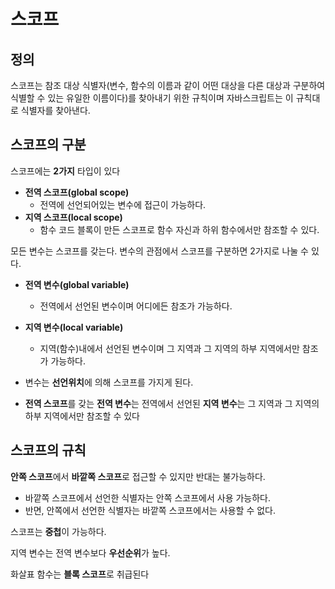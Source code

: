# 스코프

## 정의
 스코프는 참조 대상 식별자(변수, 함수의 이름과 같이 어떤 대상을 다른 대상과 구분하여 식별할 수 있는 유일한 이름이다)를 찾아내기 위한 규칙이며 자바스크립트는 이 규칙대로 식별자를 찾아낸다.
## 스코프의 구분
 스코프에는 **2가지** 타입이 있다 
   * **전역 스코프(global scope)**
        * 전역에 선언되어있는 변수에 접근이 가능하다.
   * **지역 스코프(local scope)**
        * 함수 코드 블록이 만든 스코프로 함수 자신과 하위 함수에서만 참조할 수 있다.
    
모든 변수는 스코프를 갖는다. 변수의 관점에서 스코프를 구분하면 2가지로 나눌 수 있다.
 * **전역 변수(global variable)**
    * 전역에서 선언된 변수이며 어디에든 참조가 가능하다.
 * **지역 변수(local variable)**
    * 지역(함수)내에서 선언된 변수이며 그 지역과 그 지역의 하부 지역에서만 참조가 가능하다.
    
 * 변수는 **선언위치**에 의해 스코프를 가지게 된다.

 * **전역 스코프**를 갖는 **전역 변수**는 전역에서 선언된 **지역 변수**는 그 지역과 그 지역의 하부 지역에서만 참조할 수 있다 

## 스코프의 규칙 
 **안쪽 스코프**에서 **바깥쪽 스코프**로 접근할 수 있지만 반대는 불가능하다.
 * 바깥쪽 스코프에서 선언한 식별자는 안쪽 스코프에서 사용 가능하다.
 * 반면, 안쪽에서 선언한 식별자는 바깥쪽 스코프에서는 사용할 수 없다.
 
 스코프는 **중첩**이 가능하다.
 
지역 변수는 전역 변수보다 **우선순위**가 높다.

화살표 함수는 **블록 스코프**로 취급된다
